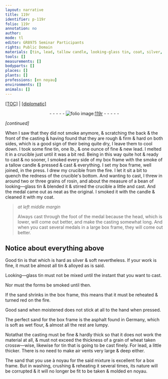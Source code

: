 ```yaml
---
layout: narrative
title: 119r
identifier: p-119r
folio: 119r
annotation: no
author:
mode: tl
editor: GR8975 Seminar Participants
rights: Public Domain
materials: [tin, lead, tallow candle, looking-glass tin, coat, silver, Looking-glass tin, sand, asphalt, flour, wheat]
tools: []
measurements: []
bodyparts: []
places: []
plants: []
professions: [en noyau]
environments: []
animals: []
---
```


<p><a href="{{ site.baseurl }}/translation/">[TOC]</a> | <a href="{{ site.baseurl }}/texts/p-119r_tc/" target="_blank">[diplomatic]</a></p><div class="folio" align="center">- - - - - <a href="http://gallica.bnf.fr/ark:/12148/btv1b10500001g/f243.image" target="_blank"><img src="https://cu-mkp.github.io/2017-workshop-edition/assets/photo-icon.png" alt="folio image: " style="display:inline-block; margin-bottom:-3px;"/>119r</a> - - - - - </div>  
 
*[continued]*
  
 When I saw that they did not smoke anymore, & scratching the back & the front of the casting & having found that they are rough & firm & hard on both sides, which is a good sign of their being quite dry, I leave them to cool down. I took some fine <span class="m">tin</span>, one lb., & one ounce of fine & new <span class="m">lead</span>. I melted it in a crucible just until it was a bit red. Being in this way quite hot & ready to cast & no sooner, I smoked every side of my box frame with the smoke of a <span class="m">tallow candle</span> & pressed & cast & everything. I set my box frame, well joined, in the press. I drew my crucible from the fire. I let it sit a bit to quench the redness of the crucible's bottom. And wanting to cast, I threw in around two or three grains of rosin, and about the measure of a bean of <span class="m">looking—glass tin</span> & blended it & stirred the crucible a little and cast. And the medal came out as neat as the original. I smoked it with the candle & cleaned it with my <span class="m">coat</span>.
 
> *at left middle margin*
> 
> 
>   Always cast through the foot of the medal because the head, which is lower, will come out better, and make the casting somewhat long. And when you cast several medals in a large box frame, they will come out better.
 
 
  

## Notice about everything above

 
 Good <span class="m">tin</span> is that which is hard as <span class="m">silver</span> & soft nevertheless. If your work is fine, it must be almost all <span class="m">tin</span> & alloyed as is said.
 
<span class="m">Looking—glass tin</span> must not be mixed until the instant that you want to cast.
 
 Nor must the forms be smoked until then.
 
 If the <span class="m">sand</span> shrinks in the box frame, this means that it must be reheated & turned red on the fire.
 
Good <span class="m">sand</span> when moistened does not stick at all to the hand when pressed.
 
The perfect <span class="m">sand</span> for the box frame is the <span class="m">asphalt</span> found in Germany, which is soft as wet <span class="m">flour</span>, & almost all the rest are lumpy.
 
 Notathat the casting must be fine & hardly thick so that it does not work the material at all, & must not exceed the thickness of a grain of <span class="m">wheat</span> taken crossw—wise, likewise for <span class="m">tin</span> that is going to be cast finely. For <span class="m">lead</span>, a little thicker. There is no need to make air vents very large & deep either.
 
 The <span class="m">sand</span> that you use à noyau for the said mixture is excellent for a box frame. But in washing, crushing & reheating it several times, its nature will be corrupted & it will no longer be fit to be taken & molded <span class="pro">en noyau</span>.
 
